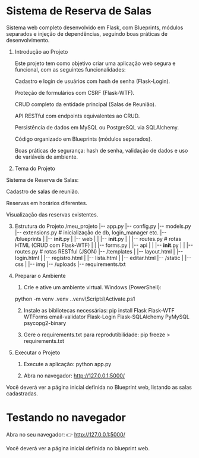 # Sistema de Reserva de Salas

Sistema web completo desenvolvido em Flask, com Blueprints, módulos separados e injeção de dependências, seguindo boas práticas de desenvolvimento.

1. Introdução ao Projeto

    Este projeto tem como objetivo criar uma aplicação web segura e funcional, com as seguintes funcionalidades:

    Cadastro e login de usuários com hash de senha (Flask-Login).

    Proteção de formulários com CSRF (Flask-WTF).

    CRUD completo da entidade principal (Salas de Reunião).

    API RESTful com endpoints equivalentes ao CRUD.

    Persistência de dados em MySQL ou PostgreSQL via SQLAlchemy.

    Código organizado em Blueprints (módulos separados).

    Boas práticas de segurança: hash de senha, validação de dados e uso de variáveis de ambiente.

2. Tema do Projeto

Sistema de Reserva de Salas:

Cadastro de salas de reunião.

Reservas em horários diferentes.

Visualização das reservas existentes.

3. Estrutura do Projeto
    /meu_projeto
    |-- app.py
    |-- config.py
    |-- models.py
    |-- extensions.py          # inicialização de db, login_manager etc.
    |-- /blueprints
    |   |-- __init__.py
    |   |-- web
    |   |   |-- __init__.py
    |   |   |-- routes.py      # rotas HTML (CRUD com Flask-WTF)
    |   |   |-- forms.py
    |   |-- api
    |   |   |-- __init__.py
    |   |   |-- routes.py      # rotas RESTful (JSON)
    |-- /templates
    |   |-- layout.html
    |   |-- login.html
    |   |-- registro.html
    |   |-- lista.html
    |   |-- editar.html
    |-- /static
    |   |-- css
    |   |-- img
    |-- /uploads
    |-- requirements.txt

4. Preparar o Ambiente

    1. Crie e ative um ambiente virtual.
    Windows (PowerShell):
    
    python -m venv .venv
    .\.venv\Scripts\Activate.ps1

    2. Instale as bibliotecas necessárias:
    pip install Flask Flask-WTF WTForms email-validator Flask-Login Flask-SQLAlchemy PyMySQL psycopg2-binary

    3. Gere o requirements.txt para reprodutibilidade:
    pip freeze > requirements.txt

5. Executar o Projeto 
    1. Execute a aplicação:
    python app.py

    2. Abra no navegador:
    http://127.0.0.1:5000/

Você deverá ver a página inicial definida no Blueprint web, listando as salas cadastradas.




# Testando no navegador

Abra no seu navegador: 👉 http://127.0.0.1:5000/

Você deverá ver a página inicial definida no blueprint web.